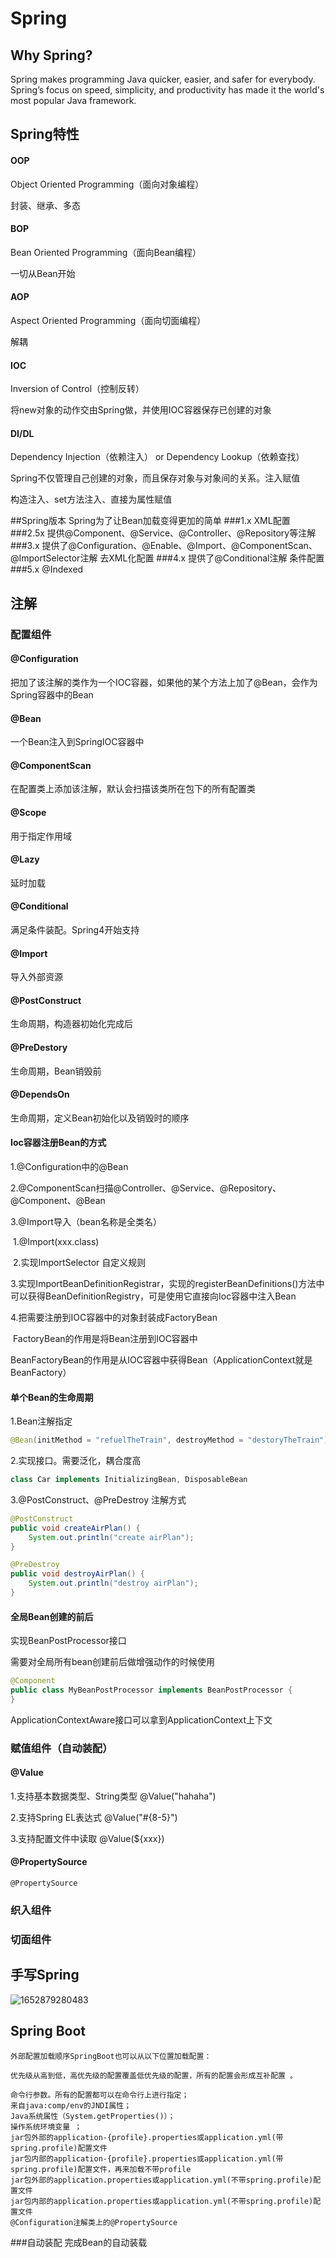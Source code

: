 # Spring

## Why Spring?

Spring makes programming Java quicker, easier, and safer for everybody. Spring’s focus on speed, simplicity, and productivity has made it the world's most popular Java framework.

## Spring特性

#### OOP

Object Oriented Programming（面向对象编程）

封装、继承、多态

#### BOP

Bean Oriented Programming（面向Bean编程）

一切从Bean开始

#### AOP

Aspect Oriented Programming（面向切面编程）

解耦

#### IOC

Inversion of Control（控制反转）

将new对象的动作交由Spring做，并使用IOC容器保存已创建的对象

#### DI/DL

Dependency Injection（依赖注入） or Dependency Lookup（依赖查找）

Spring不仅管理自己创建的对象，而且保存对象与对象间的关系。注入赋值

构造注入、set方法注入、直接为属性赋值

##Spring版本
Spring为了让Bean加载变得更加的简单
###1.x
XML配置
###2.5x
提供@Component、@Service、@Controller、@Repository等注解
###3.x
提供了@Configuration、@Enable、@Import、@ComponentScan、@ImportSelector注解
去XML化配置
###4.x
提供了@Conditional注解
条件配置
###5.x
@Indexed 


## 注解

### 配置组件

#### @Configuration

把加了该注解的类作为一个IOC容器，如果他的某个方法上加了@Bean，会作为Spring容器中的Bean

#### @Bean

一个Bean注入到SpringIOC容器中

#### @ComponentScan

在配置类上添加该注解，默认会扫描该类所在包下的所有配置类

#### @Scope

用于指定作用域

#### @Lazy

延时加载

#### @Conditional

满足条件装配。Spring4开始支持

#### @Import

导入外部资源

#### @PostConstruct

生命周期，构造器初始化完成后

#### @PreDestory

生命周期，Bean销毁前

#### @DependsOn

生命周期，定义Bean初始化以及销毁时的顺序

#### Ioc容器注册Bean的方式

1.@Configuration中的@Bean

2.@ComponentScan扫描@Controller、@Service、@Repository、@Component、@Bean

3.@Import导入（bean名称是全类名）

​	1.@Import(xxx.class)

​	2.实现ImportSelector 自定义规则

​	3.实现ImportBeanDefinitionRegistrar，实现的registerBeanDefinitions()方法中可以获得BeanDefinitionRegistry，可是使用它直接向Ioc容器中注入Bean

4.把需要注册到IOC容器中的对象封装成FactoryBean

​	FactoryBean的作用是将Bean注册到IOC容器中

​	BeanFactoryBean的作用是从IOC容器中获得Bean（ApplicationContext就是BeanFactory）

#### 单个Bean的生命周期

1.Bean注解指定

```java
@Bean(initMethod = "refuelTheTrain", destroyMethod = "destoryTheTrain") 
```

2.实现接口。需要泛化，耦合度高

```java
class Car implements InitializingBean, DisposableBean 
```

3.@PostConstruct、@PreDestroy  注解方式

```java
@PostConstruct
public void createAirPlan() {
    System.out.println("create airPlan");
}

@PreDestroy
public void destroyAirPlan() {
    System.out.println("destroy airPlan");
}
```

#### 全局Bean创建的前后

实现BeanPostProcessor接口

需要对全局所有bean创建前后做增强动作的时候使用

```java
@Component
public class MyBeanPostProcessor implements BeanPostProcessor {
}
```

ApplicationContextAware接口可以拿到ApplicationContext上下文

### 赋值组件（自动装配）

#### @Value

1.支持基本数据类型、String类型 @Value("hahaha")

2.支持Spring EL表达式 @Value("#{8-5}")

3.支持配置文件中读取 @Value(${xxx})



#### @PropertySource

```
@PropertySource
```

### 织入组件

### 切面组件



## 手写Spring

![1652879280483](./1652879280483.png)


## Spring Boot
```text
外部配置加载顺序SpringBoot也可以从以下位置加载配置：

优先级从高到低，高优先级的配置覆盖低优先级的配置，所有的配置会形成互补配置 。

命令行参数。所有的配置都可以在命令行上进行指定；
来自java:comp/env的JNDI属性；
Java系统属性（System.getProperties()）；
操作系统环境变量 ；
jar包外部的application-{profile}.properties或application.yml(带spring.profile)配置文件
jar包内部的application-{profile}.properties或application.yml(带spring.profile)配置文件，再来加载不带profile
jar包外部的application.properties或application.yml(不带spring.profile)配置文件
jar包内部的application.properties或application.yml(不带spring.profile)配置文件
@Configuration注解类上的@PropertySource
```
###自动装配
完成Bean的自动装载
